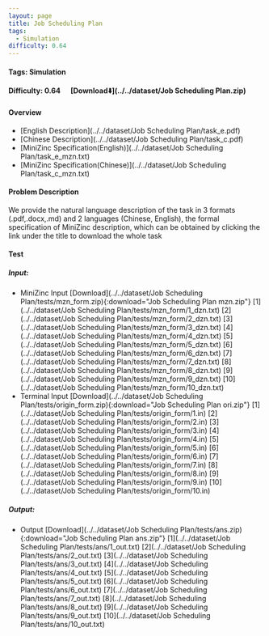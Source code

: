 ```yaml
---
layout: page
title: Job Scheduling Plan
tags:
  - Simulation
difficulty: 0.64
---
```


#### Tags: Simulation
#### Difficulty: 0.64 &nbsp;&nbsp;&nbsp;&nbsp; [Download⬇️](../../dataset/Job Scheduling Plan.zip)
#### Overview
- [English Description](../../dataset/Job Scheduling Plan/task_e.pdf)
- [Chinese Description](../../dataset/Job Scheduling Plan/task_c.pdf)
- [MiniZinc Specification(English)](../../dataset/Job Scheduling Plan/task_e_mzn.txt)
- [MiniZinc Specification(Chinese)](../../dataset/Job Scheduling Plan/task_c_mzn.txt)

#### Problem Description
We provide the natural language description of the task in 3 formats (.pdf,.docx,.md) and 2 languages (Chinese, English), the formal specification of MiniZinc description, which can be obtained by clicking the link under the title to download the whole task
#### Test
##### Input:
- MiniZinc Input [Download](../../dataset/Job Scheduling Plan/tests/mzn_form.zip){:download="Job Scheduling Plan mzn.zip"} [1](../../dataset/Job Scheduling Plan/tests/mzn_form/1_dzn.txt) [2](../../dataset/Job Scheduling Plan/tests/mzn_form/2_dzn.txt) [3](../../dataset/Job Scheduling Plan/tests/mzn_form/3_dzn.txt) [4](../../dataset/Job Scheduling Plan/tests/mzn_form/4_dzn.txt) [5](../../dataset/Job Scheduling Plan/tests/mzn_form/5_dzn.txt) [6](../../dataset/Job Scheduling Plan/tests/mzn_form/6_dzn.txt) [7](../../dataset/Job Scheduling Plan/tests/mzn_form/7_dzn.txt) [8](../../dataset/Job Scheduling Plan/tests/mzn_form/8_dzn.txt) [9](../../dataset/Job Scheduling Plan/tests/mzn_form/9_dzn.txt) [10](../../dataset/Job Scheduling Plan/tests/mzn_form/10_dzn.txt) 
- Terminal Input [Download](../../dataset/Job Scheduling Plan/tests/origin_form.zip){:download="Job Scheduling Plan ori.zip"} [1](../../dataset/Job Scheduling Plan/tests/origin_form/1.in) [2](../../dataset/Job Scheduling Plan/tests/origin_form/2.in) [3](../../dataset/Job Scheduling Plan/tests/origin_form/3.in) [4](../../dataset/Job Scheduling Plan/tests/origin_form/4.in) [5](../../dataset/Job Scheduling Plan/tests/origin_form/5.in) [6](../../dataset/Job Scheduling Plan/tests/origin_form/6.in) [7](../../dataset/Job Scheduling Plan/tests/origin_form/7.in) [8](../../dataset/Job Scheduling Plan/tests/origin_form/8.in) [9](../../dataset/Job Scheduling Plan/tests/origin_form/9.in) [10](../../dataset/Job Scheduling Plan/tests/origin_form/10.in) 

##### Output:
- Output [Download](../../dataset/Job Scheduling Plan/tests/ans.zip){:download="Job Scheduling Plan ans.zip"} [1](../../dataset/Job Scheduling Plan/tests/ans/1_out.txt) [2](../../dataset/Job Scheduling Plan/tests/ans/2_out.txt) [3](../../dataset/Job Scheduling Plan/tests/ans/3_out.txt) [4](../../dataset/Job Scheduling Plan/tests/ans/4_out.txt) [5](../../dataset/Job Scheduling Plan/tests/ans/5_out.txt) [6](../../dataset/Job Scheduling Plan/tests/ans/6_out.txt) [7](../../dataset/Job Scheduling Plan/tests/ans/7_out.txt) [8](../../dataset/Job Scheduling Plan/tests/ans/8_out.txt) [9](../../dataset/Job Scheduling Plan/tests/ans/9_out.txt) [10](../../dataset/Job Scheduling Plan/tests/ans/10_out.txt) 

